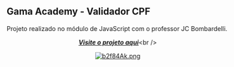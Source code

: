 ## Gama Academy - Validador CPF 
Projeto realizado no módulo de JavaScript com o professor JC Bombardelli. <br/>

<div align="center"> 

[***Visite o projeto aqui***](https://validador-cpf.vercel.app/?)<br />

[![b2f84Ak.png](https://i.imgur.com/b2f84Ak.png)](https://imgur.com/b2f84Ak)
</div>


